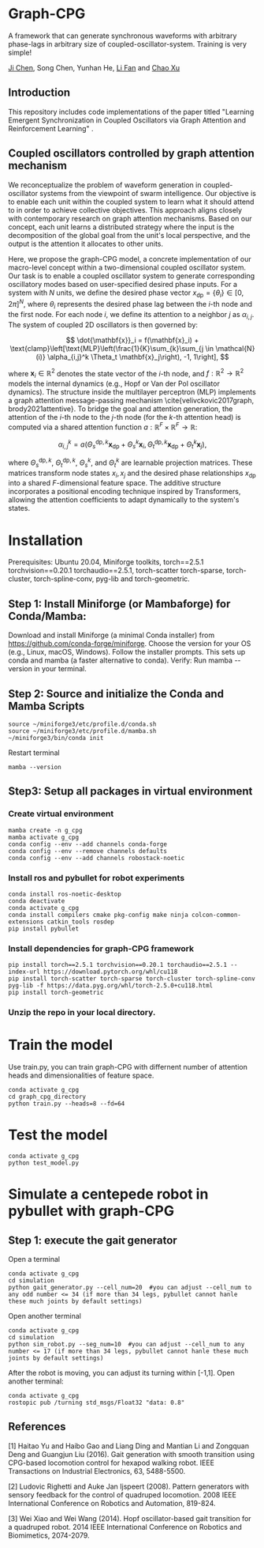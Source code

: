 # Graph-CPG
A framework that can generate synchronous waveforms with arbitrary phase-lags in arbitrary size of coupled-oscillator-system. Training is very simple!


[Ji Chen](mailto:ji.chenuk@gmail.com), Song Chen, Yunhan He,  [Li Fan](mailto:fanli77@zju.edu.cn) and [Chao Xu](mailto:cxu@edu.zju.cn)


## Introduction
This repository includes code implementations of the paper titled "Learning Emergent Synchronization in Coupled Oscillators via Graph Attention and Reinforcement Learning" .

## Coupled oscillators controlled by graph attention mechanism
We reconceptualize the problem of waveform generation in coupled-oscillator systems from the viewpoint of swarm intelligence. Our objective is to enable each unit within the coupled system to learn what it should attend to in order to achieve collective objectives. This approach aligns closely with contemporary research on graph attention mechanisms. Based on our concept, each unit learns a distributed strategy where the input is the decomposition of the global goal from the unit's local perspective, and the output is the attention it allocates to other units. 

Here, we propose the graph-CPG model, a concrete implementation of our macro-level concept within a two-dimensional coupled oscillator system. Our task is to enable a coupled oscillator system to generate corresponding oscillatory modes based on user-specified desired phase inputs. For a system with $N$ units, we define the desired phase vector $x_{\text{dp}} = \{\theta_i\} \in [0, 2\pi]^N$, where $\theta_i$ represents the desired phase lag between the $i$-th node and the first node. For each node $i$, we define its attention to a neighbor $j$  as $\alpha_{i,j}$. The system of coupled 2D oscillators is then governed by: 

```math
	\dot{\mathbf{x}}_i = f(\mathbf{x}_i) + \text{clamp}\left[\text{MLP}\left(\frac{1}{K}\sum_{k}\sum_{j \in \mathcal{N}(i)} \alpha_{i,j}^k \Theta_t \mathbf{x}_j\right), -1, 1\right],  
```
where $\mathbf{x}_i \in \mathbb{R}^2$ denotes the state vector of the $i$-th node, and $f: \mathbb{R}^2 \rightarrow \mathbb{R}^2$ models the internal dynamics (e.g., Hopf or Van der Pol oscillator dynamics). The structure inside the multilayer perceptron (MLP) implements a graph attention message-passing mechanism \cite{velivckovic2017graph, brody2021attentive}. To bridge the goal and attention generation, the attention of the $i$-th node to the $j$-th node (for the $k$-th attention head) is computed via a shared attention function $a: \mathbb{R}^{F} \times \mathbb{R}^{F} \rightarrow \mathbb{R}$:  

```math
	\alpha_{i,j}^k = a\left(\Theta_s^{\text{dp},k} \mathbf{x}_{\text{dp}} + \Theta_s^k \mathbf{x}_i, \Theta_t^{\text{dp},k} \mathbf{x}_{\text{dp}} + \Theta_t^k \mathbf{x}_j\right),  
``` 

where $\Theta_s^{\text{dp},k}$, $\Theta_t^{\text{dp},k}$, $\Theta_s^k$, and $\Theta_t^k$ are learnable projection matrices. These matrices transform node states $x_i, x_j$ and the desired phase relationships $x_{\text{dp}}$ into a shared $F$-dimensional feature space. The additive structure incorporates a positional encoding technique inspired by Transformers, allowing the attention coefficients to adapt dynamically to the system's states.

# Installation
Prerequisites: Ubuntu 20.04, Miniforge toolkits, torch==2.5.1 torchvision==0.20.1 torchaudio==2.5.1, torch-scatter torch-sparse, torch-cluster, torch-spline-conv, pyg-lib and torch-geometric.

## Step 1: Install Miniforge (or Mambaforge) for Conda/Mamba:
Download and install Miniforge (a minimal Conda installer) from https://github.com/conda-forge/miniforge. Choose the version for your OS (e.g., Linux, macOS, Windows).
Follow the installer prompts. This sets up conda and mamba (a faster alternative to conda).
Verify: Run mamba --version in your terminal.

## Step 2: Source and initialize the Conda and Mamba Scripts
```console
source ~/miniforge3/etc/profile.d/conda.sh
source ~/miniforge3/etc/profile.d/mamba.sh
~/miniforge3/bin/conda init
```
Restart terminal
```console
mamba --version
```

## Step3: Setup all packages in virtual environment

### Create virtual environment
```console
mamba create -n g_cpg
mamba activate g_cpg
conda config --env --add channels conda-forge
conda config --env --remove channels defaults
conda config --env --add channels robostack-noetic
```

### Install ros and pybullet for robot experiments 
```console
conda install ros-noetic-desktop
conda deactivate
conda activate g_cpg
conda install compilers cmake pkg-config make ninja colcon-common-extensions catkin_tools rosdep
pip install pybullet
```

### Install dependencies for graph-CPG framework
```console
pip install torch==2.5.1 torchvision==0.20.1 torchaudio==2.5.1 --index-url https://download.pytorch.org/whl/cu118
pip install torch-scatter torch-sparse torch-cluster torch-spline-conv pyg-lib -f https://data.pyg.org/whl/torch-2.5.0+cu118.html
pip install torch-geometric
```

### Unzip the repo in your local directory.

# Train the model
Use train.py, you can train graph-CPG with differnent number of attention heads and dimensionalities of feature space.
```console
conda activate g_cpg
cd graph_cpg_directory
python train.py --heads=8 --fd=64
```
# Test the model
```console
conda activate g_cpg
python test_model.py
```
# Simulate a centepede robot in pybullet with graph-CPG
## Step 1: execute the gait generator
Open a terminal
```console
conda activate g_cpg
cd simulation
python gait_generator.py --cell_num=20  #you can adjust --cell_num to any odd number <= 34 (if more than 34 legs, pybullet cannot hanle these much joints by default settings)
```
Open another terminal
```console
conda activate g_cpg
cd simulation
python sim_robot.py --seg_num=10  #you can adjust --cell_num to any number <= 17 (if more than 34 legs, pybullet cannot hanle these much joints by default settings)
```
After the robot is moving, you can adjust its turning within [-1,1]. Open another terminal:
```console
conda activate g_cpg
rostopic pub /turning std_msgs/Float32 "data: 0.8" 
```

## References

<a id="1">[1]</a> 
Haitao Yu and Haibo Gao and Liang Ding and Mantian Li and Zongquan Deng and Guangjun Liu (2016). 
Gait generation with smooth transition using CPG-based locomotion control for hexapod walking robot. 
IEEE Transactions on Industrial Electronics, 63, 5488-5500.

<a id="1">[2]</a> 
Ludovic Righetti and Auke Jan Ijspeert (2008). 
Pattern generators with sensory feedback for the control of quadruped locomotion. 
2008 IEEE International Conference on Robotics and Automation, 819-824.

<a id="1">[3]</a> 
Wei Xiao and Wei Wang (2014). 
Hopf oscillator-based gait transition for a quadruped robot. 
2014 IEEE International Conference on Robotics and Biomimetics, 2074-2079.


